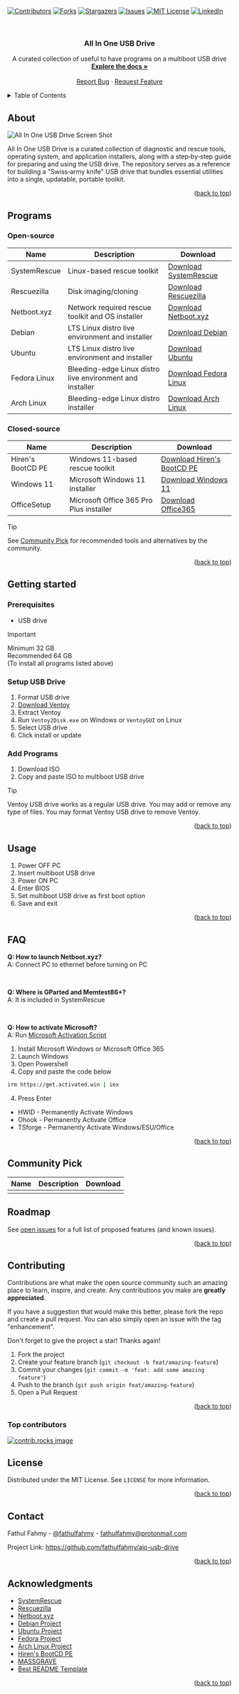 <!-- Improved compatibility of back to top link: See: https://github.com/othneildrew/Best-README-Template/pull/73 -->

<a id="readme-top"></a>

<!-- PROJECT SHIELDS -->

[![Contributors][contributors-shield]][contributors-url]
[![Forks][forks-shield]][forks-url]
[![Stargazers][stars-shield]][stars-url]
[![Issues][issues-shield]][issues-url]
[![MIT License][license-shield]][license-url]
[![LinkedIn][linkedin-shield]][linkedin-url]

<!-- PROJECT LOGO -->
<br />
<div align="center">
  <!-- <a href="https://github.com/fathulfahmy/aio-usb-drive">
    <img src="images/logo.png" alt="Logo" width="80" height="80">
  </a> -->

<h3 align="center">All In One USB Drive</h3>

  <p align="center">
    A curated collection of useful to have programs on a multiboot USB drive
    <br />
    <a href="https://github.com/fathulfahmy/aio-usb-drive"><strong>Explore the docs »</strong></a>
    <br />
    <br />
    <!-- <a href="https://github.com/fathulfahmy/aio-usb-drive">View Demo</a>
    &middot; -->
    <a href="https://github.com/fathulfahmy/aio-usb-drive/issues/new?template=bug-report.yml">Report Bug</a>
    &middot;
    <a href="https://github.com/fathulfahmy/aio-usb-drive/issues/new?template=feature-request.yml">Request Feature</a>
  </p>
</div>

<!-- TABLE OF CONTENTS -->
<details>
  <summary>Table of Contents</summary>
  <ol>
    <li>
      <a href="#about">About</a>
    </li>
    <li><a href="#programs">Programs</a></li>
    <li>
      <a href="#getting-started">Getting Started</a>
      <ul>
        <li><a href="#prerequisites">Prerequisites</a></li>
        <li><a href="#setup-usb-drive">Setup USB Drive</a></li>
        <li><a href="#add-programs">Add Programs</a></li>
      </ul>
    </li>
    <li><a href="#usage">Usage</a></li>
    <li><a href="#faq">FAQ</a></li>
    <li><a href="#roadmap">Roadmap</a></li>
    <li><a href="#contributing">Contributing</a></li>
    <li><a href="#license">License</a></li>
    <li><a href="#contact">Contact</a></li>
    <li><a href="#acknowledgments">Acknowledgments</a></li>
  </ol>
</details>

<!-- ABOUT THE PROJECT -->

## About

![All In One USB Drive Screen Shot][product-screenshot]

All In One USB Drive is a curated collection of diagnostic and rescue tools, operating system, and application installers, along with a step‑by‑step guide for preparing and using the USB drive. The repository serves as a reference for building a "Swiss‑army knife" USB drive that bundles essential utilities into a single, updatable, portable toolkit.

<p align="right">(<a href="#readme-top">back to top</a>)</p>

<!-- PROGRAMS -->

## Programs

### Open-source

| Name         | Description                                               | Download                               |
| ------------ | --------------------------------------------------------- | -------------------------------------- |
| SystemRescue | Linux-based rescue toolkit                                | [Download SystemRescue][system-rescue] |
| Rescuezilla  | Disk imaging/cloning                                      | [Download Rescuezilla][rescuezilla]    |
| Netboot.xyz  | Network required rescue toolkit and OS installer          | [Download Netboot.xyz][netbootxyz]     |
| Debian       | LTS Linux distro live environment and installer           | [Download Debian][debian]              |
| Ubuntu       | LTS Linux distro live environment and installer           | [Download Ubuntu][ubuntu]              |
| Fedora Linux | Bleeding-edge Linux distro live environment and installer | [Download Fedora Linux][fedora-linux]  |
| Arch Linux   | Bleeding-edge Linux distro installer                      | [Download Arch Linux][arch-linux]      |

### Closed-source

| Name              | Description                             | Download                                       |
| ----------------- | --------------------------------------- | ---------------------------------------------- |
| Hiren's BootCD PE | Windows 11-based rescue toolkit         | [Download Hiren's BootCD PE][hirens-bootcd-pe] |
| Windows 11        | Microsoft Windows 11 installer          | [Download Windows 11][windows11]               |
| OfficeSetup       | Microsoft Office 365 Pro Plus installer | [Download Office365][office365]                |

> [!TIP]  
> See [Community Pick](#community-pick) for recommended tools and alternatives by the community.

<p align="right">(<a href="#readme-top">back to top</a>)</p>

<!-- GETTING STARTED -->

## Getting started

### Prerequisites

- USB drive

> [!IMPORTANT]  
> Minimum 32 GB  
> Recommended 64 GB  
> (To install all programs listed above)

### Setup USB Drive

1. Format USB drive
2. [Download Ventoy][ventoy]
3. Extract Ventoy
4. Run `Ventoy2Disk.exe` on Windows or `VentoyGUI` on Linux
5. Select USB drive
6. Click install or update

### Add Programs

1. Download ISO
2. Copy and paste ISO to multiboot USB drive

> [!TIP]  
> Ventoy USB drive works as a regular USB drive. You may add or remove any type of files. You may format Ventoy USB drive to remove Ventoy.

<p align="right">(<a href="#readme-top">back to top</a>)</p>

<!-- USAGE -->

## Usage

1. Power OFF PC
2. Insert multiboot USB drive
3. Power ON PC
4. Enter BIOS
5. Set multiboot USB drive as first boot option
6. Save and exit

<p align="right">(<a href="#readme-top">back to top</a>)</p>

<!-- FAQ -->

## FAQ

**Q: How to launch Netboot.xyz?**  
A: Connect PC to ethernet before turning on PC

<br />

**Q: Where is GParted and Memtest86+?**  
A: It is included in SystemRescue

<br />

**Q: How to activate Microsoft?**  
A: Run [Microsoft Activation Script][massgrave]

1. Install Microsoft Windows or Microsoft Office 365
2. Launch Windows
3. Open Powershell
4. Copy and paste the code below

```sh
irm https://get.activated.win | iex
```

4. Press Enter

- HWID - Permanently Activate Windows
- Ohook - Permanently Activate Office
- TSforge - Permanently Activate Windows/ESU/Office

<p align="right">(<a href="#readme-top">back to top</a>)</p>

<!-- COMMUNITY PICK -->

## Community Pick

<!-- | Tool Name | Descriptive noun | [Download Tool Name][tool-name] | -->

| Name | Description | Download |
| ---- | ----------- | -------- |
|      |             |          |

<!-- ROADMAP -->

## Roadmap

See [open issues](https://github.com/fathulfahmy/aio-usb-drive/issues) for a full list of proposed features (and known issues).

<p align="right">(<a href="#readme-top">back to top</a>)</p>

<!-- CONTRIBUTING -->

## Contributing

Contributions are what make the open source community such an amazing place to learn, inspire, and create. Any contributions you make are **greatly appreciated**.

If you have a suggestion that would make this better, please fork the repo and create a pull request. You can also simply open an issue with the tag "enhancement".

Don't forget to give the project a star! Thanks again!

1. Fork the project
2. Create your feature branch (`git checkout -b feat/amazing-feature`)
3. Commit your changes (`git commit -m 'feat: add some amazing feature'`)
4. Push to the branch (`git push origin feat/amazing-feature`)
5. Open a Pull Request

<p align="right">(<a href="#readme-top">back to top</a>)</p>

### Top contributors

<a href="https://github.com/fathulfahmy/aio-usb-drive/graphs/contributors">
  <img src="https://contrib.rocks/image?repo=fathulfahmy/aio-usb-drive" alt="contrib.rocks image" />
</a>

<!-- LICENSE -->

## License

Distributed under the MIT License. See `LICENSE` for more information.

<p align="right">(<a href="#readme-top">back to top</a>)</p>

<!-- CONTACT -->

## Contact

Fathul Fahmy - [@fathulfahmy](https://linkedin.com/in/fathulfahmy) - fathulfahmy@protonmail.com

Project Link: https://github.com/fathulfahmy/aio-usb-drive

<p align="right">(<a href="#readme-top">back to top</a>)</p>

<!-- ACKNOWLEDGMENTS -->

## Acknowledgments

- [SystemRescue](https://www.system-rescue.org/)
- [Rescuezilla](https://rescuezilla.com/)
- [Netboot.xyz](http://netboot.xyz/)
- [Debian Project](https://www.debian.org/)
- [Ubuntu Project](http://ubuntu.com/)
- [Fedora Project](https://fedoraproject.org/)
- [Arch Linux Project](https://archlinux.org/)
- [Hiren's BootCD PE](https://www.hirensbootcd.org/)
- [MASSGRAVE](https://massgrave.dev/)
- [Best README Template](https://github.com/othneildrew/Best-README-Template)

<p align="right">(<a href="#readme-top">back to top</a>)</p>

<!-- MARKDOWN LINKS & IMAGES -->
<!-- https://www.markdownguide.org/basic-syntax/#reference-style-links -->

[contributors-shield]: https://img.shields.io/github/contributors/fathulfahmy/aio-usb-drive.svg?style=for-the-badge
[contributors-url]: https://github.com/fathulfahmy/aio-usb-drive/graphs/contributors
[forks-shield]: https://img.shields.io/github/forks/fathulfahmy/aio-usb-drive.svg?style=for-the-badge
[forks-url]: https://github.com/fathulfahmy/aio-usb-drive/network/members
[stars-shield]: https://img.shields.io/github/stars/fathulfahmy/aio-usb-drive.svg?style=for-the-badge
[stars-url]: https://github.com/fathulfahmy/aio-usb-drive/stargazers
[issues-shield]: https://img.shields.io/github/issues/fathulfahmy/aio-usb-drive.svg?style=for-the-badge
[issues-url]: https://github.com/fathulfahmy/aio-usb-drive/issues
[license-shield]: https://img.shields.io/github/license/fathulfahmy/aio-usb-drive.svg?style=for-the-badge
[license-url]: https://github.com/fathulfahmy/aio-usb-drive/blob/master/LICENSE
[linkedin-shield]: https://img.shields.io/badge/-LinkedIn-black.svg?style=for-the-badge&logo=linkedin&colorB=555
[linkedin-url]: https://linkedin.com/in/fathulfahmy
[product-screenshot]: image.png
[ventoy]: https://www.ventoy.net/en/download.html
[system-rescue]: https://www.system-rescue.org/Download/
[rescuezilla]: https://rescuezilla.com/download
[netbootxyz]: https://netboot.xyz/downloads/
[debian]: https://cdimage.debian.org/debian-cd/
[ubuntu]: https://ubuntu.com/download/desktop
[fedora-linux]: https://fedoraproject.org/workstation/download
[arch-linux]: https://archlinux.org/download/#http-downloads
[hirens-bootcd-pe]: https://www.hirensbootcd.org/download/
[windows11]: https://www.microsoft.com/en-us/software-download/windows11
[office365]: https://gravesoft.dev/office_c2r_links
[massgrave]: https://massgrave.dev/

<!-- COMMUNITY PICK DOWNLOAD URL -->

<!-- [tool-name]: https://website.com/download -->
